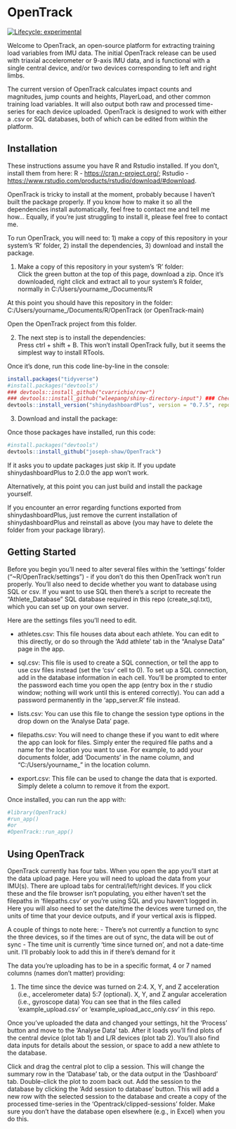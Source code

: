 
<!-- README.md is generated from README.Rmd. Please edit that file -->

# OpenTrack

<!-- badges: start -->

[![Lifecycle:
experimental](https://img.shields.io/badge/lifecycle-experimental-orange.svg)](https://www.tidyverse.org/lifecycle/#experimental)
<!-- badges: end -->

Welcome to OpenTrack, an open-source platform for extracting training
load variables from IMU data. The initial OpenTrack release can be used
with triaxial accelerometer or 9-axis IMU data, and is functional with a
single central device, and/or two devices corresponding to left and
right limbs.

The current version of OpenTrack calculates impact counts and
magnitudes, jump counts and heights, PlayerLoad, and other common
training load variables. It will also output both raw and processed
time-series for each device uploaded. OpenTrack is designed to work with
either a .csv or SQL databases, both of which can be edited from within
the platform.

## Installation

These instructions assume you have R and Rstudio installed. If you
don’t, install them from here: R - <https://cran.r-project.org/>;
Rstudio - <https://www.rstudio.com/products/rstudio/download/#download>.

OpenTrack is tricky to install at the moment, probably because I haven’t
built the package properly. If you know how to make it so all the
dependencies install automatically, feel free to contact me and tell me
how… Equally, if you’re just struggling to install it, please feel free
to contact me.

To run OpenTrack, you will need to: 1) make a copy of this repository in
your system’s ‘R’ folder, 2) install the dependencies, 3) download and
install the package.

1.  Make a copy of this repository in your system’s ‘R’ folder:  
    Click the green button at the top of this page, download a zip. Once
    it’s downloaded, right click and extract all to your system’s R
    folder, normally in C:/Users/yourname_/Documents/R

At this point you should have this repository in the folder:
C:/Users/yourname\_/Documents/R/OpenTrack (or OpenTrack-main)

Open the OpenTrack project from this folder.

2.  The next step is to install the dependencies:  
    Press ctrl + shift + B. This won’t install OpenTrack fully, but it
    seems the simplest way to install RTools.

Once it’s done, run this code line-by-line in the console:

``` r
install.packages("tidyverse")
#install.packages("devtools")
### devtools::install_github("cvarrichio/rowr") 
### devtools::install_github("wleepang/shiny-directory-input") ### Check if this is needed?
devtools::install_version("shinydashboardPlus", version = "0.7.5", repos = "http://cran.us.r-project.org")
```

3.  Download and install the package:

Once those packages have installed, run this code:

``` r
#install.packages("devtools")
devtools::install_github("joseph-shaw/OpenTrack")
```

If it asks you to update packages just skip it. If you update
shinydashboardPlus to 2.0.0 the app won’t work.

Alternatively, at this point you can just build and install the package
yourself.

If you encounter an error regarding functions exported from
shinydashboardPlus, just remove the current installation of
shinydashboardPlus and reinstall as above (you may have to delete the
folder from your package library).

## Getting Started

Before you begin you’ll need to alter several files within the
‘settings’ folder (“\~R/OpenTrack/settings”) - if you don’t do this then
OpenTrack won’t run properly. You’ll also need to decide whether you
want to database using SQL or csv. If you want to use SQL then there’s a
script to recreate the “Athlete\_Database” SQL database required in this
repo (create\_sql.txt), which you can set up on your own server.

Here are the settings files you’ll need to edit.

-   athletes.csv: This file houses data about each athlete. You can edit
    to this directly, or do so through the ‘Add athlete’ tab in the
    “Analyse Data” page in the app.

-   sql.csv: This file is used to create a SQL connection, or tell the
    app to use csv files instead (set the ‘csv’ cell to 0). To set up a
    SQL connection, add in the database information in each cell. You’ll
    be prompted to enter the password each time you open the app (entry
    box in the r studio window; nothing will work until this is entered
    correctly). You can add a password permanently in the
    ‘app\_server.R’ file instead.

-   lists.csv: You can use this file to change the session type options
    in the drop down on the ‘Analyse Data’ page.

-   filepaths.csv: You will need to change these if you want to edit
    where the app can look for files. Simply enter the required file
    paths and a name for the location you want to use. For example, to
    add your documents folder, add ‘Documents’ in the name column, and
    “C:/Users/yourname\_” in the location column.

-   export.csv: This file can be used to change the data that is
    exported. Simply delete a column to remove it from the export.

Once installed, you can run the app with:

``` r
#library(OpenTrack)
#run_app()
#or
#OpenTrack::run_app()
```

## Using OpenTrack

OpenTrack currently has four tabs. When you open the app you’ll start at
the data upload page. Here you will need to upload the data from your
IMU(s). There are upload tabs for central/left/right devices. If you
click these and the file browser isn’t populating, you either haven’t
set the filepaths in ‘filepaths.csv’ or you’re using SQL and you haven’t
logged in. Here you will also need to set the date/time the devices were
turned on, the units of time that your device outputs, and if your
vertical axis is flipped.

A couple of things to note here: - There’s not currently a function to
sync the three devices, so if the times are out of sync, the data will
be out of sync - The time unit is currently ‘time since turned on’, and
not a date-time unit. I’ll probably look to add this in if there’s
demand for it

The data you’re uploading has to be in a specific format, 4 or 7 named
columns (names don’t matter) providing:  
1. The time since the device was turned on 2:4. X, Y, and Z acceleration
(i.e., accelerometer data) 5:7 (optional). X, Y, and Z angular
acceleration (i.e., gyroscope data) You can see that in the files called
‘example\_upload.csv’ or ‘example\_upload\_acc\_only.csv’ in this repo.

Once you’ve uploaded the data and changed your settings, hit the
‘Process’ button and move to the ‘Analyse Data’ tab. After it loads
you’ll find plots of the central device (plot tab 1) and L/R devices
(plot tab 2). You’ll also find data inputs for details about the
session, or space to add a new athlete to the database.

Click and drag the central plot to clip a session. This will change the
summary row in the ‘Database’ tab, or the data output in the ‘Dashboard’
tab. Double-click the plot to zoom back out. Add the session to the
database by clicking the ‘Add session to database’ button. This will add
a new row with the selected session to the database and create a copy of
the processed time-series in the ‘Opentrack/clipped-sessions’ folder.
Make sure you don’t have the database open elsewhere (e.g., in Excel)
when you do this.
